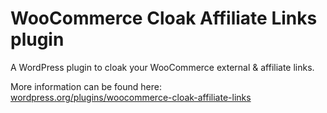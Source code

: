 # WooCommerce Cloak Affiliate Links plugin

A WordPress plugin to cloak your WooCommerce external &amp; affiliate links.

More information can be found here: [wordpress.org/plugins/woocommerce-cloak-affiliate-links](https://wordpress.org/plugins/woocommerce-cloak-affiliate-links/)
